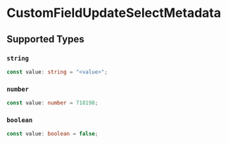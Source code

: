 # CustomFieldUpdateSelectMetadata


## Supported Types

### `string`

```typescript
const value: string = "<value>";
```

### `number`

```typescript
const value: number = 718198;
```

### `boolean`

```typescript
const value: boolean = false;
```

